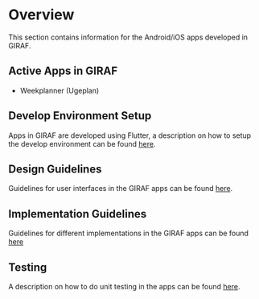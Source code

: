 # Overview

This section contains information for the Android/iOS apps developed in GIRAF.

## Active Apps in GIRAF

- Weekplanner (Ugeplan)

## Develop Environment Setup

Apps in GIRAF are developed using Flutter, a description on how to setup the
develop environment can be found [here](development_environment_setup.md). 

## Design Guidelines

Guidelines for user interfaces in the GIRAF apps can be found [here](../../UI_Design/Design_Guide/index.md).

## Implementation Guidelines

Guidelines for different implementations in the GIRAF apps can be found [here](./Guidelines/index.md)   

## Testing

A description on how to do unit testing in the apps can be found [here](./Test/unit_testing.md).